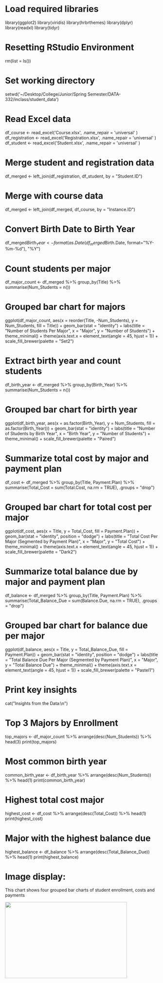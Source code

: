 # Load required libraries
library(ggplot2)
library(viridis)
library(hrbrthemes)
library(dplyr)
library(readxl)
library(tidyr)

# Resetting RStudio Environment
rm(list = ls())

# Set working directory
setwd('~/Desktop/College/Junior/Spring Semester/DATA-332/inclass/student_data')

# Read Excel data
df_course <- read_excel('Course.xlsx', .name_repair = 'universal' )
df_registration <- read_excel('Registration.xlsx', .name_repair = 'universal' )
df_student <- read_excel('Student.xlsx', .name_repair = 'universal' )

# Merge student and registration data
df_merged <- left_join(df_registration, df_student, by = "Student.ID")

# Merge with course data
df_merged <- left_join(df_merged, df_course, by = "Instance.ID")

# Convert Birth Date to Birth Year
df_merged$Birth_Year <- format(as.Date(df_merged$Birth.Date, format="%Y-%m-%d"), "%Y")

# Count students per major
df_major_count <- df_merged %>%
  group_by(Title) %>%
  summarise(Num_Students = n())

# Grouped bar chart for majors
ggplot(df_major_count, aes(x = reorder(Title, -Num_Students), y = Num_Students, fill = Title)) +
  geom_bar(stat = "identity") +
  labs(title = "Number of Students Per Major",
       x = "Major",
       y = "Number of Students") +
  theme_minimal() +
  theme(axis.text.x = element_text(angle = 45, hjust = 1)) +
  scale_fill_brewer(palette = "Set2")

# Extract birth year and count students
df_birth_year <- df_merged %>%
  group_by(Birth_Year) %>%
  summarise(Num_Students = n())

# Grouped bar chart for birth year
ggplot(df_birth_year, aes(x = as.factor(Birth_Year), y = Num_Students, fill = as.factor(Birth_Year))) +
  geom_bar(stat = "identity") +
  labs(title = "Number of Students by Birth Year",
       x = "Birth Year",
       y = "Number of Students") +
  theme_minimal() +
  scale_fill_brewer(palette = "Paired")

# Summarize total cost by major and payment plan
df_cost <- df_merged %>%
  group_by(Title, Payment.Plan) %>%
  summarise(Total_Cost = sum(Total.Cost, na.rm = TRUE), .groups = "drop")

# Grouped bar chart for total cost per major
ggplot(df_cost, aes(x = Title, y = Total_Cost, fill = Payment.Plan)) +
  geom_bar(stat = "identity", position = "dodge") +
  labs(title = "Total Cost Per Major (Segmented by Payment Plan)",
       x = "Major",
       y = "Total Cost") +
  theme_minimal() +
  theme(axis.text.x = element_text(angle = 45, hjust = 1)) +
  scale_fill_brewer(palette = "Dark2")

# Summarize total balance due by major and payment plan
df_balance <- df_merged %>%
  group_by(Title, Payment.Plan) %>%
  summarise(Total_Balance_Due = sum(Balance.Due, na.rm = TRUE), .groups = "drop")

# Grouped bar chart for balance due per major
ggplot(df_balance, aes(x = Title, y = Total_Balance_Due, fill = Payment.Plan)) +
  geom_bar(stat = "identity", position = "dodge") +
  labs(title = "Total Balance Due Per Major (Segmented by Payment Plan)",
       x = "Major",
       y = "Total Balance Due") +
  theme_minimal() +
  theme(axis.text.x = element_text(angle = 45, hjust = 1)) +
  scale_fill_brewer(palette = "Pastel1")

# Print key insights
cat("Insights from the Data:\n")

# Top 3 Majors by Enrollment
top_majors <- df_major_count %>% arrange(desc(Num_Students)) %>% head(3)
print(top_majors)

# Most common birth year
common_birth_year <- df_birth_year %>% arrange(desc(Num_Students)) %>% head(1)
print(common_birth_year)

# Highest total cost major
highest_cost <- df_cost %>% arrange(desc(Total_Cost)) %>% head(1)
print(highest_cost)

# Major with the highest balance due
highest_balance <- df_balance %>% arrange(desc(Total_Balance_Due)) %>% head(1)
print(highest_balance)

# Image display:
<p> This chart shows four grouped bar charts of student enrollment, costs and payments</p>

<img src="~/Desktop/College/Junior/Spring Semester/DATA-332/inclass/student_data/studentData.png" height = 250 width = 400>
